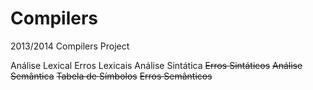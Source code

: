 Compilers
=========

2013/2014 Compilers Project


Análise Lexical
Erros Lexicais
Análise Sintática
~~Erros Sintáticos~~
~~Análise Semântica~~
~~Tabela de Símbolos~~
~~Erros Semânticos~~

